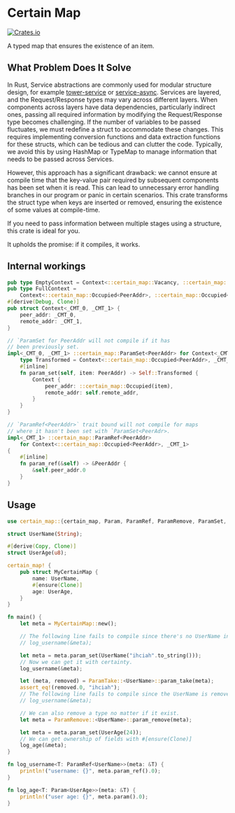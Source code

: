 # Certain Map
[![Crates.io](https://img.shields.io/crates/v/certain-map.svg)](https://crates.io/crates/certain-map)

A typed map that ensures the existence of an item.

## What Problem Does It Solve
In Rust, Service abstractions are commonly used for modular structure design, for example [tower-service](https://crates.io/crates/tower-service) or [service-async](https://github.com/ihciah/service-async). Services are layered, and the Request/Response types may vary across different layers. When components across layers have data dependencies, particularly indirect ones, passing all required information by modifying the Request/Response type becomes challenging. If the number of variables to be passed fluctuates, we must redefine a struct to accommodate these changes. This requires implementing conversion functions and data extraction functions for these structs, which can be tedious and can clutter the code. Typically, we avoid this by using HashMap or TypeMap to manage information that needs to be passed across Services.

However, this approach has a significant drawback: we cannot ensure at compile time that the key-value pair required by subsequent components has been set when it is read. This can lead to unnecessary error handling branches in our program or panic in certain scenarios. This crate transforms the struct type when keys are inserted or removed, ensuring the existence of some values at compile-time.

If you need to pass information between multiple stages using a structure, this crate is ideal for you.

It upholds the promise: if it compiles, it works.

## Internal workings
```rust
pub type EmptyContext = Context<::certain_map::Vacancy, ::certain_map::Vacancy>;
pub type FullContext =
    Context<::certain_map::Occupied<PeerAddr>, ::certain_map::Occupied<Option<RemoteAddr>>>;
#[derive(Debug, Clone)]
pub struct Context<_CMT_0, _CMT_1> {
    peer_addr: _CMT_0,
    remote_addr: _CMT_1,
}

// `ParamSet for PeerAddr will not compile if it has 
// been previously set.
impl<_CMT_0, _CMT_1> ::certain_map::ParamSet<PeerAddr> for Context<_CMT_0, _CMT_1> {
    type Transformed = Context<::certain_map::Occupied<PeerAddr>, _CMT_1>;
    #[inline]
    fn param_set(self, item: PeerAddr) -> Self::Transformed {
        Context {
            peer_addr: ::certain_map::Occupied(item),
            remote_addr: self.remote_addr,
        }
    }
}

// `ParamRef<PeerAddr>` trait bound will not compile for maps
// where it hasn't been set with `ParamSet<PeerAdr>.
impl<_CMT_1> ::certain_map::ParamRef<PeerAddr>
    for Context<::certain_map::Occupied<PeerAddr>, _CMT_1>
{
    #[inline]
    fn param_ref(&self) -> &PeerAddr {
        &self.peer_addr.0
    }
}
```

## Usage
```rust
use certain_map::{certain_map, Param, ParamRef, ParamRemove, ParamSet, ParamTake};

struct UserName(String);

#[derive(Copy, Clone)]
struct UserAge(u8);

certain_map! {
    pub struct MyCertainMap {
        name: UserName,
        #[ensure(Clone)]
        age: UserAge,
    }
}

fn main() {
    let meta = MyCertainMap::new();

    // The following line fails to compile since there's no UserName in the map.
    // log_username(&meta);

    let meta = meta.param_set(UserName("ihciah".to_string()));
    // Now we can get it with certainty.
    log_username(&meta);

    let (meta, removed) = ParamTake::<UserName>::param_take(meta);
    assert_eq!(removed.0, "ihciah");
    // The following line fails to compile since the UserName is removed.
    // log_username(&meta);

    // We can also remove a type no matter if it exist.
    let meta = ParamRemove::<UserName>::param_remove(meta);

    let meta = meta.param_set(UserAge(24));
    // We can get ownership of fields with #[ensure(Clone)]
    log_age(&meta);
}

fn log_username<T: ParamRef<UserName>>(meta: &T) {
    println!("username: {}", meta.param_ref().0);
}

fn log_age<T: Param<UserAge>>(meta: &T) {
    println!("user age: {}", meta.param().0);
}

```
